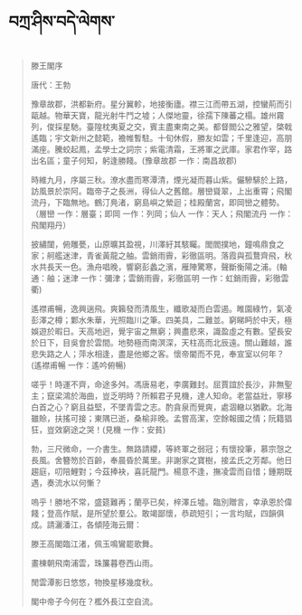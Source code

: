 # བཀྲ་ཤིས་བདེ་ལེགས་
> 滕王閣序
> 
> 唐代：王勃 
> 
> 豫章故郡，洪都新府。星分翼軫，地接衡廬。襟三江而帶五湖，控蠻荊而引甌越。物華天寶，龍光射牛鬥之墟；人傑地靈，徐孺下陳蕃之榻。雄州霧列，俊採星馳。臺隍枕夷夏之交，賓主盡東南之美。都督閻公之雅望，棨戟遙臨；宇文新州之懿範，襜帷暫駐。十旬休假，勝友如雲；千里逢迎，高朋滿座。騰蛟起鳳，孟學士之詞宗；紫電清霜，王將軍之武庫。家君作宰，路出名區；童子何知，躬逢勝餞。(豫章故郡 一作：南昌故郡)
> 
> 時維九月，序屬三秋。潦水盡而寒潭清，煙光凝而暮山紫。儼驂騑於上路，訪風景於崇阿。臨帝子之長洲，得仙人之舊館。層巒聳翠，上出重霄；飛閣流丹，下臨無地。鶴汀鳧渚，窮島嶼之縈迴；桂殿蘭宮，即岡巒之體勢。（層巒 一作：層臺；即岡 一作：列岡；仙人 一作：天人；飛閣流丹 一作：飛閣翔丹）
> 
> 披繡闥，俯雕甍，山原曠其盈視，川澤紆其駭矚。閭閻撲地，鐘鳴鼎食之家；舸艦迷津，青雀黃龍之舳。雲銷雨霽，彩徹區明。落霞與孤鶩齊飛，秋水共長天一色。漁舟唱晚，響窮彭蠡之濱，雁陣驚寒，聲斷衡陽之浦。(軸 通：舳；迷津 一作：彌津；雲銷雨霽，彩徹區明 一作：虹銷雨霽，彩徹雲衢)
> 
> 遙襟甫暢，逸興遄飛。爽籟發而清風生，纖歌凝而白雲遏。睢園綠竹，氣凌彭澤之樽；鄴水朱華，光照臨川之筆。四美具，二難並。窮睇眄於中天，極娛遊於暇日。天高地迥，覺宇宙之無窮；興盡悲來，識盈虛之有數。望長安於日下，目吳會於雲間。地勢極而南溟深，天柱高而北辰遠。關山難越，誰悲失路之人；萍水相逢，盡是他鄉之客。懷帝閽而不見，奉宣室以何年？(遙襟甫暢 一作：遙吟俯暢)
> 
> 嗟乎！時運不齊，命途多舛。馮唐易老，李廣難封。屈賈誼於長沙，非無聖主；竄梁鴻於海曲，豈乏明時？所賴君子見機，達人知命。老當益壯，寧移白首之心？窮且益堅，不墜青雲之志。酌貪泉而覺爽，處涸轍以猶歡。北海雖賒，扶搖可接；東隅已逝，桑榆非晚。孟嘗高潔，空餘報國之情；阮籍猖狂，豈效窮途之哭！(見機 一作：安貧)
> 
> 勃，三尺微命，一介書生。無路請纓，等終軍之弱冠；有懷投筆，慕宗愨之長風。舍簪笏於百齡，奉晨昏於萬里。非謝家之寶樹，接孟氏之芳鄰。他日趨庭，叨陪鯉對；今茲捧袂，喜託龍門。楊意不逢，撫凌雲而自惜；鍾期既遇，奏流水以何慚？
> 
> 嗚乎！勝地不常，盛筵難再；蘭亭已矣，梓澤丘墟。臨別贈言，幸承恩於偉餞；登高作賦，是所望於羣公。敢竭鄙懷，恭疏短引；一言均賦，四韻俱成。請灑潘江，各傾陸海云爾：
> 
> 滕王高閣臨江渚，佩玉鳴鸞罷歌舞。
> 
> 畫棟朝飛南浦雲，珠簾暮卷西山雨。
> 
> 閒雲潭影日悠悠，物換星移幾度秋。
> 
> 閣中帝子今何在？檻外長江空自流。
>